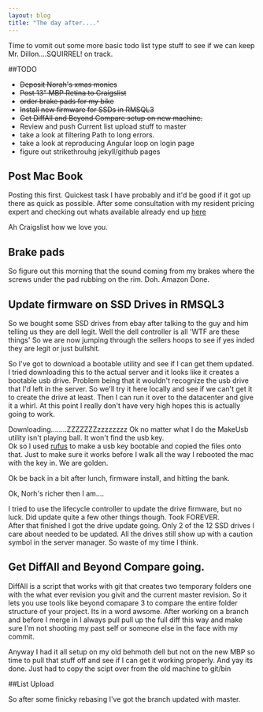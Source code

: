 ```yaml
---
layout: blog
title: "The day after...."
---
```


Time to vomit out some more basic todo list type stuff to see if we can keep Mr. Dillon....SQUIRREL! on track.

<!--more-->

##TODO

* ~~Deposit Norah's xmas monies~~
* ~~Post 13" MBP Retina to Craigslist~~
* ~~order brake pads for my bike~~
* ~~Install new firmware for SSDs in RMSQL3~~
* ~~Get DiffAll and Beyond Compare setup on new machine.~~
* Review and push Current list upload stuff to master
* take a look at filtering Path to long errors.
* take a look at reproducing Angular loop on login page 
* figure out strikethrouhg jekyll/github pages

## Post Mac Book
Posting this first. Quickest task I have probably and it'd be good if it got up there as quick as possible.
After some consultation with my resident pricing expert and checking out whats available already end up [here](http://chicago.craigslist.org/chc/sys/4819845581.html) 
  
Ah Craigslist how we love you. 


## Brake pads
So figure out this morning that the sound coming from my brakes where the screws under the pad rubbing on the rim. Doh. Amazon Done.  


## Update firmware on SSD Drives in RMSQL3
So we bought some SSD drives from ebay after talking to the guy and him telling us they are dell legit. Well the dell controller is all 'WTF are these things' So we are now jumping through
the sellers hoops to see if yes inded they are legit or just bullshit.

So I've got to download a bootable utility and see if I can get them updated. I tried downloading this to the actual server and it looks like it creates
a bootable usb drive. Problem being that it wouldn't recognize the usb drive that I'd left in the server. So we'll try it here locally and see if we can't get it to create
the drive at least. Then I can run it over to the datacenter and give it a whirl. At this point I really don't have very high hopes this is actually going to work.

Downloading........ZZZZZZZzzzzzzzz
Ok no matter what I do the MakeUsb utility isn't playing ball. It won't find the usb key.  
Ok so I used [rufus](https://rufus.akeo.ie/) to make a usb key bootable and copied the files onto that.
Just to make sure it works before I walk all the way I rebooted the mac with the key in. We are golden.

Ok be back in a bit after lunch, firmware install, and hitting the bank.

Ok, Norh's richer then I am....  

I tried to use the lifecycle controller to update the drive firmware, but no luck. Did update quite a few other things though. Took FOREVER.  
After that finished I got the drive update going. Only 2 of the 12 SSD drives I care about needed to be updated.
All the drives still show up with a caution symbol in the server manager. So waste of my time I think.

## Get DiffAll and Beyond Compare going.
DiffAll is a script that works with git that creates two temporary folders one with the what ever revision you givit and the current master revision. So it lets you use tools like beyond comapare 3 to compare the entire folder structure of your project. Its in a word awsome. After working on a branch and before I merge in I always pull pull up the full diff this way and make sure I'm not shooting my past self or someone else in the face with my commit.  

Anyway I had it all setup on my old behmoth dell but not on the new MBP so time to pull that stuff off and see if I can get it working properly. And yay its done. Just had to copy the scipt over from the old machine to git/bin

##List Upload

So after some finicky rebasing I've got the branch updated with master.
